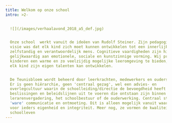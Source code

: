 ```yaml
---
title: Welkom op onze school
intro: >2-
   

  ![](/images/verhaalavond_2018_a5_def.jpg)


  Onze school  werkt vanuit de ideëen van Rudolf Steiner. Zijn pedagogische
  visie was dat elk kind zich moet kunnen ontwikkelen tot een innerlijk vrij,
  zelfstandig en verantwoordelijk mens. Cognitieve vaardigheden zijn hierbij
  gelijkwaardig aan emotionele, sociale en kunstzinnige vorming. Wij proberen
  kinderen een warme en zo veelzijdig mogelijke leeromgeving te bieden, waarin
  elk kind zijn eigen talenten kan ontwikkelen.


  De Teunisbloem wordt beheerd door leerkrachten, medewerkers en ouders samen.
  Er is geen hiërarchie, geen 'centraal gezag', wel een advies- en
  overlegcultuur waarin de schoolleiding/directie de bevoegdheid heeft
  beslissingen en beleidslijnen uit te voeren die ontstaan zijn binnen de
  lerarenvergadering, het schoolbestuur of de ouderwerking. Centraal staan
  'ware' communicatie en ontmoeting. Dit is alleen mogelijk vanuit waardering
  voor ieders eigenheid en integriteit. Meer nog, ze vormen de kwaliteit van het
  schoolleven
---
```


